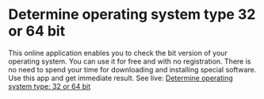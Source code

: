 # Determine operating system type 32 or 64 bit
This online application enables you to check the bit version of your operating system. You can use it for free and with no registration. There is no need to spend your time for downloading and installing special software. Use this app and get immediate result.
See live: [Determine operating system type: 32 or 64 bit](http://toolster.net/check_os_type)
